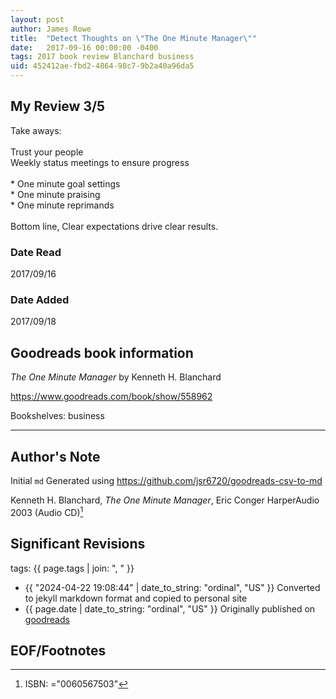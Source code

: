```yaml
---
layout: post
author: James Rowe
title:  "Detect Thoughts on \"The One Minute Manager\""
date:   2017-09-16 00:00:00 -0400
tags: 2017 book review Blanchard business
uid: 452412ae-fbd2-4864-98c7-9b2a40a96da5
---
```




## My Review 3/5

Take aways:<br/><br/>Trust your people<br/>Weekly status meetings to ensure progress<br/><br/>* One minute goal settings<br/>* One minute praising<br/>* One minute reprimands<br/><br/>Bottom line, Clear expectations drive clear results.

### Date Read
2017/09/16

### Date Added
2017/09/18

## Goodreads book information

*The One Minute Manager* by Kenneth H. Blanchard

https://www.goodreads.com/book/show/558962

Bookshelves: business

---

## Author's Note

Initial `md` Generated using https://github.com/jsr6720/goodreads-csv-to-md

Kenneth H. Blanchard, *The One Minute Manager*, Eric Conger HarperAudio 2003 (Audio CD)[^1]

## Significant Revisions

tags: {{ page.tags | join: ", " }} <!-- todo move this somewhere -->

- {{ "2024-04-22 19:08:44" | date_to_string: "ordinal", "US" }} Converted to jekyll markdown format and copied to personal site
- {{ page.date | date_to_string: "ordinal", "US" }} Originally published on [goodreads](https://www.goodreads.com)

## EOF/Footnotes

[^1]: ISBN: ="0060567503"